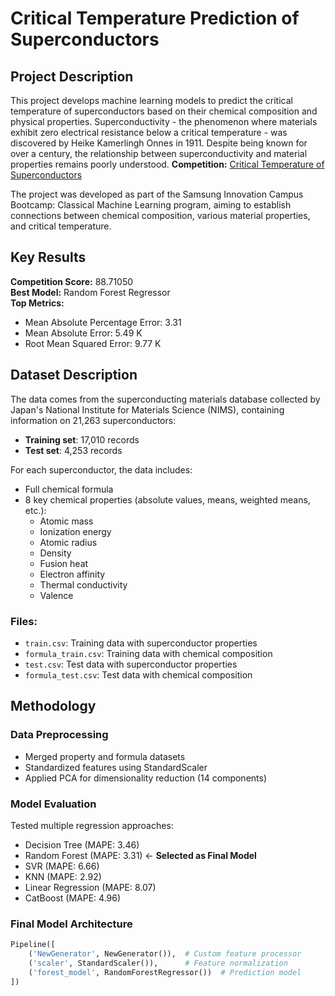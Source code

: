 # Critical Temperature Prediction of Superconductors

## Project Description
This project develops machine learning models to predict the critical temperature of superconductors based on their chemical composition and physical properties. Superconductivity - the phenomenon where materials exhibit zero electrical resistance below a critical temperature - was discovered by Heike Kamerlingh Onnes in 1911. Despite being known for over a century, the relationship between superconductivity and material properties remains poorly understood.
**Competition:** [Critical Temperature of Superconductors](https://www.kaggle.com/c/critical-temperature-of-superconductors/overview) 

The project was developed as part of the Samsung Innovation Campus Bootcamp: Classical Machine Learning program, aiming to establish connections between chemical composition, various material properties, and critical temperature.

## Key Results
**Competition Score:** 88.71050  
**Best Model:** Random Forest Regressor  
**Top Metrics:**
- Mean Absolute Percentage Error: 3.31
- Mean Absolute Error: 5.49 K
- Root Mean Squared Error: 9.77 K

## Dataset Description
The data comes from the superconducting materials database collected by Japan's National Institute for Materials Science (NIMS), containing information on 21,263 superconductors:

- **Training set**: 17,010 records
- **Test set**: 4,253 records

For each superconductor, the data includes:
- Full chemical formula
- 8 key chemical properties (absolute values, means, weighted means, etc.):
  - Atomic mass
  - Ionization energy
  - Atomic radius
  - Density
  - Fusion heat
  - Electron affinity
  - Thermal conductivity
  - Valence

### Files:
- `train.csv`: Training data with superconductor properties
- `formula_train.csv`: Training data with chemical composition
- `test.csv`: Test data with superconductor properties
- `formula_test.csv`: Test data with chemical composition

## Methodology
### Data Preprocessing
- Merged property and formula datasets
- Standardized features using StandardScaler
- Applied PCA for dimensionality reduction (14 components)

### Model Evaluation
Tested multiple regression approaches:
- Decision Tree (MAPE: 3.46)
- Random Forest (MAPE: 3.31) ← **Selected as Final Model**
- SVR (MAPE: 6.66)
- KNN (MAPE: 2.92)
- Linear Regression (MAPE: 8.07)
- CatBoost (MAPE: 4.96)

### Final Model Architecture
```python
Pipeline([
    ('NewGenerator', NewGenerator()),  # Custom feature processor
    ('scaler', StandardScaler()),      # Feature normalization
    ('forest_model', RandomForestRegressor())  # Prediction model
])
